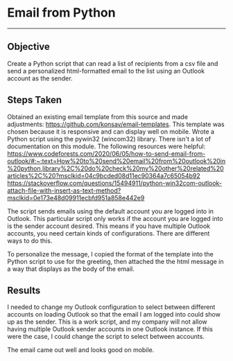 # Email from Python

___
## Objective
Create a Python script that can read a list of recipients from a csv file and send a personalized html-formatted email to the list using an Outlook account as the sender. 

## Steps Taken
Obtained an existing email template from this source and made adjustments: https://github.com/konsav/email-templates. This template was chosen because it is responsive and can display well on mobile.
Wrote a Python script using the pywin32 (wincom32) library. There isn't a lot of documentation on this module. The following resources were helpful:
https://www.codeforests.com/2020/06/05/how-to-send-email-from-outlook/#:~:text=How%20to%20send%20email%20from%20outlook%20in%20python,library%2C%20do%20check%20my%20other%20related%20articles%2C%20?msclkid=04c9bcded08d11ec90364a7c65054b92
https://stackoverflow.com/questions/15494911/python-win32com-outlook-attach-file-with-insert-as-text-method?msclkid=0e173e48d09911ecbfd951a858e442e9

The script sends emails using the default account you are logged into in Outlook. This particular script only works if the account you are logged into is the sender account desired. This means if you have multiple Outlook accounts, you need certain kinds of configurations. There are different ways to do this.

To personalize the message, I copied the format of the template into the Python script to use for the greeting, then attached the the html message in a way that displays as the body of the email.

## Results
I needed to change my Outlook configuration to select between different accounts on loading Outlook so that the email I am logged into could show up as the sender. This is a work script, and my company will not allow having multiple Outlook sender accounts in one Outlook instance. If this were the case, I could change the script to select between accounts.

The email came out well and looks good on mobile.
